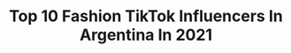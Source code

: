 ---
title: Top 10 Fashion TikTok Influencers In Argentina In 2021
description: >-
  Find top fashion TikTok influencers in Argentina in 2021. Most popular hashtags: #fashion #parati #fyp #foryou.
platform: TikTok
hits: 48
text_top: Discover the best TikTok accounts on inBeat.
text_bottom: Our database aggregates 48 TikTok influencers like this in Argentina for you to collaborate.
profiles:
  - username: "santiagoartemis"
    fullname: >-
      Santiago Artemis
    bio: >-
      Fashion designer, artist, author & entertainer.
    location: "Argentina"
    followers: 46100
    engagement: 658
    commentsToLikes: 0.017954
    id: cka6mh8rb76e20i78vzn7ltxp
    verified: false
    hashtags: "#neneleakes, #moria, #santiagoartemis, #corteyconfeccion"
  - username: "houseoffashionok"
    fullname: >-
      House Of Fashion
    bio: >-
      Fashion Designer🇦🇷 Ig donde encontrar mis patrones: @houseoffashionok
    location: "Argentina"
    followers: 37600
    engagement: 634
    commentsToLikes: 0.014024
    id: ckb11irxspx6l0j23q3agkc30
    verified: false
    hashtags: "#tutorial, #sewingdiy, #diy, #sewingmachine"
  - username: "tiziferri.ok"
    fullname: >-
      tizi ferri
    bio: >-
      Fashion Design IG: tiziferri.ok 👇🏻(Vendo lo que hago en instagram)😊👇🏻
    location: "Argentina"
    followers: 53300
    engagement: 1213
    commentsToLikes: 0.007672
    id: ckamwyivdar240i78ji2eq7n5
    verified: false
    hashtags: "#fashion, #thrifting, #fashiondesigner, #vintageclothes"
  - username: "ivasgarcia"
    fullname: >-
      Iva
    bio: >-
      ❥ FASHION ACADEMY ❥ Fashion & Trends FOLLOW IG: @ivasgarcia & @random.experience
    location: "Argentina"
    followers: 31400
    engagement: 804
    commentsToLikes: 0.008971
    id: ckacgnf3rvurf0i78hei5opwr
    verified: false
    hashtags: "#nyc, #nyfw, #fyp, #moda"
  - username: "julita.okey"
    fullname: >-
      July
    bio: >-
      Argentina 🇦🇷 IG @julita.okey Fashion 👠 Tips, look, fun #fashionlover
    location: "Argentina"
    followers: 19800
    engagement: 278
    commentsToLikes: 0.014148
    id: ckd64yrb52n3r0j23v7lwqlbq
    verified: false
    hashtags: "#paratii, #detalles, #foryoupage, #tip"
  - username: "danielamilagrosok"
    fullname: >-
      Daniela Milagros 🧛🏻‍♀️
    bio: >-
      16🇦🇷 ig @danielamilagrosok snap danimiilagros 🎤/🎹/🎬/🧛🏻‍♀️
    location: "Argentina"
    followers: 876700
    engagement: 2142
    commentsToLikes: 0.012583
    id: ck8sd3cpvdzim0j78ty3sei4h
    verified: true
    hashtags: "#chicaidealyatra, #fashionnovapartner, #chicaideal, #lagrosera"
  - username: "valenventecol"
    fullname: >-
      queen v🪐
    bio: >-
      mi contenido es tan random como yo. insta: valen.ventecol 🇦🇷. 19.
    location: "Argentina"
    followers: 266600
    engagement: 2823
    commentsToLikes: 0.015490
    id: ck99anriwidfi0j78tz6ztznk
    verified: false
    hashtags: "#terror, #juegos, #argentina, #fashion"
  - username: "agosnisiok"
    fullname: >-
      agosnisi
    bio: >-
      Artista Argentina 🇦🇷 me caes piola✨✨ “Que tanto” Single👇🏼💓
    location: "Argentina"
    followers: 1600000
    engagement: 1771
    commentsToLikes: 0.009552
    id: ck8s83xj1rwe00j78fzcg0vat
    verified: true
    hashtags: "#fashion, #fyp, #song, #love"
  - username: "melercoli"
    fullname: >-
      Mel 
    bio: >-
      📸Photographer based in Buenos Aires,Argentina🇦🇷 Consultas por instagram
    location: "Argentina"
    followers: 48100
    engagement: 1829
    commentsToLikes: 0.018172
    id: cka6p5b7ei9jm0i781wfw7oq5
    verified: false
    hashtags: "#fotografocheck, #fotografia, #photography101, #argentina"
  - username: "lautarobaezz"
    fullname: >-
      lautaro baez
    bio: >-
      podes ser puto pero no seas trolo man dale seguime ig: @baezlautaro_
    location: "Argentina"
    followers: 20000
    engagement: 1689
    commentsToLikes: 0.012662
    id: ckb9lqmaqeifp0j23h8usotou
    verified: false
    hashtags: "#greenscreen, #metgala, #gay, #fashion"
---
